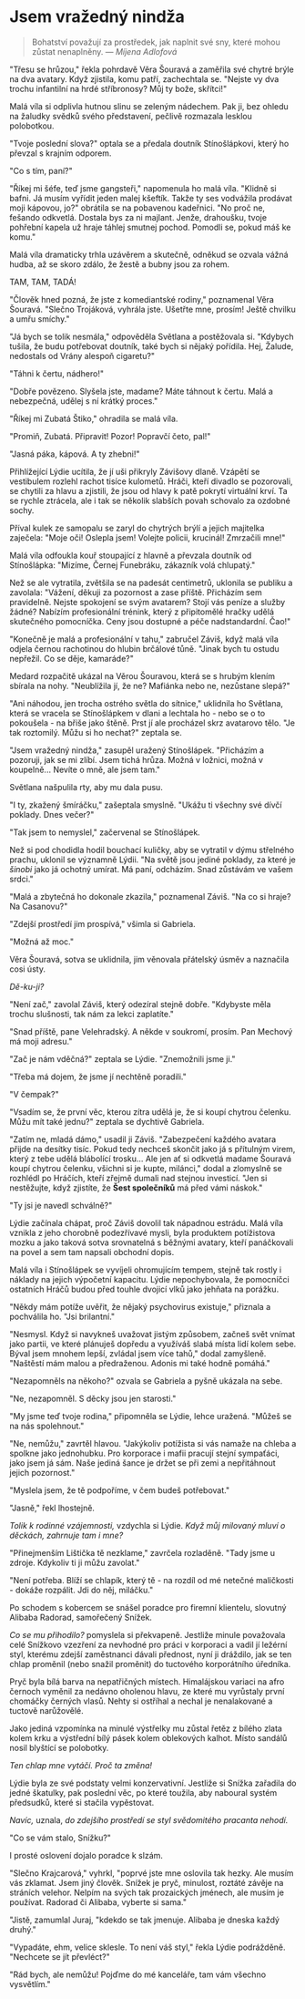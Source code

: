 # Jsem vražedný nindža

> Bohatství považují za prostředek, jak naplnit své sny, které mohou zůstat nenaplněny.
> — *Míjena Adlofová*

"Třesu se hrůzou," řekla pohrdavě Věra Šouravá a zaměřila své chytré brýle na dva avatary. Když zjistila, komu patří, zachechtala se. "Nejste vy dva trochu infantilní na hrdé stříbronosy? Můj ty bože, skřítci!"

Malá víla si odplivla hutnou slinu se zeleným nádechem. Pak ji, bez ohledu na žaludky svědků svého představení, pečlivě rozmazala lesklou polobotkou.

"Tvoje poslední slova?" optala se a předala doutník Stínošlápkovi, který ho převzal s krajním odporem.

"Co s tím, paní?"

"Říkej mi šéfe, teď jsme gangsteři," napomenula ho malá víla. "Klidně si bafni. Já musím vyřídit jeden malej kšeftík. Takže ty ses vodvážila prodávat moji kápovou, jo?" obrátila se na pobavenou kadeřnici. "No proč ne, fešando odkvetlá. Dostala bys za ni majlant. Jenže, drahoušku, tvoje pohřební kapela už hraje táhlej smutnej pochod. Pomodli se, pokud máš ke komu."

Malá víla dramaticky trhla uzávěrem a skutečně, odněkud se ozvala vážná hudba, až se skoro zdálo, že žestě a bubny jsou za rohem.

TAM, TAM, TADÁ!

"Člověk hned pozná, že jste z komediantské rodiny," poznamenal Věra Šouravá. "Slečno Trojáková, vyhrála jste. Ušetřte mne, prosím! Ještě chvilku a umřu smíchy."

"Já bych se tolik nesmála," odpověděla Světlana a postěžovala si. "Kdybych tušila, že budu potřebovat doutník, také bych si nějaký pořídila. Hej, Žalude, nedostals od Vrány alespoň cigaretu?"

"Táhni k čertu, nádhero!"

"Dobře povězeno. Slyšela jste, madame? Máte táhnout k čertu. Malá a nebezpečná, udělej s ní krátký proces."

"Říkej mi Zubatá Štiko," ohradila se malá víla.

"Promiň, Zubatá. Připravit! Pozor! Popravčí četo, pal!"

"Jasná páka, kápová. A ty zhebni!"

Přihlížející Lýdie ucítila, že jí uši přikryly Závišovy dlaně. Vzápětí se vestibulem rozlehl rachot tisíce kulometů. Hráči, kteří divadlo se pozorovali, se chytili za hlavu a zjistili, že jsou od hlavy k patě pokrytí virtuální krví. Ta se rychle ztrácela, ale i tak se několik slabších povah schovalo za ozdobné sochy.

Příval kulek ze samopalu se zaryl do chytrých brýlí a jejich majitelka zaječela: "Moje oči! Oslepla jsem! Volejte policii, krucinál! Zmrzačili mne!"

Malá víla odfoukla kouř stoupající z hlavně a převzala doutník od Stínošlápka: "Mizíme, Černej Funebráku, zákazník volá chlupatý."

Než se ale vytratila, zvětšila se na padesát centimetrů, uklonila se publiku a zavolala: "Vážení, děkuji za pozornost a zase příště. Přicházím sem pravidelně. Nejste spokojení se svým avatarem? Stojí vás peníze a služby žádné? Nabízím profesionální trénink, který z připitomělé hračky udělá skutečného pomocníčka. Ceny jsou dostupné a péče nadstandardní. Čao!"

"Konečně je malá a profesionální v tahu," zabručel Záviš, když malá víla odjela černou rachotinou do hlubin brčálové tůně. "Jinak bych tu ostudu nepřežil. Co se děje, kamaráde?"

Medard rozpačitě ukázal na Věrou Šouravou, která se s hrubým klením sbírala na nohy. "Neublížila jí, že ne? Mafiánka nebo ne, nezůstane slepá?"

"Ani náhodou, jen trocha ostrého světla do sítnice," uklidnila ho Světlana, která se vracela se Stínošlápkem v dlani a lechtala ho - nebo se o to pokoušela - na břiše jako štěně. Prst jí ale procházel skrz avatarovo tělo. "Je tak roztomilý. Můžu si ho nechat?" zeptala se.

"Jsem vražedný nindža," zasupěl uražený Stínošlápek. "Přicházím a pozoruji, jak se mi zlíbí. Jsem tichá hrůza.  Možná v ložnici, možná v koupelně... Nevíte o mně, ale jsem tam."

Světlana našpulila rty, aby mu dala pusu.

"I ty, zkažený šmíráčku," zašeptala smyslně. "Ukážu ti všechny své dívčí poklady. Dnes večer?"

"Tak jsem to nemyslel," začervenal se Stínošlápek. 

Než si pod chodidla hodil bouchací kuličky, aby se vytratil v dýmu střelného prachu, uklonil se významně Lýdii. "Na světě jsou jediné poklady, za které je *šinobi* jako já ochotný umírat. Má paní, odcházím. Snad zůstávám ve vašem srdci."

"Malá a zbytečná ho dokonale zkazila," poznamenal Záviš. "Na co si hraje? Na Casanovu?"

"Zdejší prostředí jim prospívá," všimla si Gabriela.

"Možná až moc."

Věra Šouravá, sotva se uklidnila, jim věnovala přátelský úsměv a naznačila cosi ústy.

*Dě-ku-ji?*

"Není zač," zavolal Záviš, který odezíral stejně dobře. "Kdybyste měla trochu slušnosti, tak nám za lekci zaplatíte."

"Snad příště, pane Velehradský. A někde v soukromí, prosím. Pan Mechový má moji adresu."

"Zač je nám vděčná?" zeptala se Lýdie. "Znemožnili jsme ji."

"Třeba má dojem, že jsme jí nechtěně poradili."

"V čempak?"

"Vsadím se, že první věc, kterou zítra udělá je, že si koupí chytrou čelenku. Můžu mít také jednu?" zeptala se dychtivě Gabriela.

"Zatím ne, mladá dámo," usadil ji Záviš. "Zabezpečení každého avatara přijde na desítky tisíc. Pokud tedy nechceš skončit jako já s přítulným virem, který z tebe udělá blábolící trosku... Ale jen ať si odkvetlá madame Šouravá koupí chytrou čelenku, všichni si je kupte, milánci," dodal a zlomyslně se rozhlédl po Hráčích, kteří zřejmě dumali nad stejnou investicí. "Jen si nestěžujte, když zjistíte, že **Šest společníků** má před vámi náskok."

"Ty jsi je navedl schválně?"

Lýdie začínala chápat, proč Záviš dovolil tak nápadnou estrádu. Malá víla vznikla z jeho chorobně podezřívavé mysli, byla produktem potížistova mozku a jako taková sotva srovnatelná s běžnými avatary, kteří panáčkovali na povel a sem tam napsali obchodní dopis. 

Malá víla i Stínošlápek se vyvíjeli ohromujícím tempem, stejně tak rostly i náklady na jejich výpočetní kapacitu. Lýdie nepochybovala, že pomocníčci ostatních Hráčů budou před touhle dvojicí vlků jako jehňata na porážku.

"Někdy mám potíže uvěřit, že nějaký psychovirus existuje," přiznala a pochválila ho. "Jsi brilantní."

"Nesmysl. Když si navykneš uvažovat jistým způsobem, začneš svět vnímat jako partii, ve které plánuješ dopředu a využíváš slabá místa lidí kolem sebe. Býval jsem mnohem lepší, zvládal jsem více tahů," dodal zamyšleně. "Naštěstí mám malou a předraženou. Adonis mi také hodně pomáhá."

"Nezapomněls na někoho?" ozvala se Gabriela a pyšně ukázala na sebe.

"Ne, nezapomněl. S děcky jsou jen starosti."

"My jsme teď tvoje rodina," připomněla se Lýdie, lehce uražená. "Můžeš se na nás spolehnout."

"Ne, nemůžu," zavrtěl hlavou. "Jakýkoliv potížista si vás namaže na chleba a spolkne jako jednohubku. Pro korporace i mafii pracují stejní sympaťáci, jako jsem já sám. Naše jediná šance je držet se při zemi a nepřitáhnout jejich pozornost."

"Myslela jsem, že tě podpoříme, v čem budeš potřebovat."

"Jasně," řekl lhostejně.

*Tolik k rodinné vzájemnosti,* vzdychla si Lýdie. *Když můj milovaný mluví o děckách, zahrnuje tam i mne?*

"Přinejmenším Lištička tě nezklame," zavrčela rozladěně. "Tady jsme u zdroje. Kdykoliv ti ji můžu zavolat."

"Není potřeba. Blíží se chlapík, který tě - na rozdíl od mé netečné maličkosti - dokáže rozpálit. Jdi do něj, miláčku."

Po schodem s kobercem se snášel poradce pro firemní klientelu, slovutný Alibaba Radorad, samořečený Snížek. 

*Co se mu přihodilo?* pomyslela si překvapeně. Jestliže minule považovala celé Snížkovo vzezření za nevhodné pro práci v korporaci a vadil jí ležérní styl, kterému zdejší zaměstnanci dávali přednost, nyní ji dráždilo, jak se ten chlap proměnil (nebo snažil proměnit) do tuctového korporátního úředníka.

Pryč byla bílá barva na nepatřičných místech.  Himalájskou variaci na afro černoch vyměnil za nedávno oholenou hlavu, ze které mu vyrůstaly první chomáčky černých vlasů. Nehty si ostříhal a nechal je nenalakované a tuctově narůžovělé. 

Jako jediná vzpomínka na minulé výstřelky mu zůstal řetěz z bílého zlata kolem krku a výstřední bílý pásek kolem oblekových kalhot. Místo sandálů nosil blyštící se polobotky.

*Ten chlap mne vytáčí. Proč ta změna!*

Lýdie byla ze své podstaty velmi konzervativní. Jestliže si  Snížka zařadila do jedné škatulky, pak poslední věc, po které toužila, aby naboural systém předsudků, které si stačila vypěstovat.

*Navíc,* uznala, *do zdejšího prostředí se styl svědomitého pracanta nehodí.*

"Co se vám stalo, Snížku?"

I prosté oslovení dojalo poradce k slzám. 

"Slečno Krajcarová," vyhrkl, "poprvé jste mne oslovila tak hezky. Ale musím vás zklamat. Jsem jiný člověk.  Snížek je pryč, minulost, roztáté závěje na stráních velehor. Nelpím na svých tak prozaických jménech, ale musím je používat. Radorad či Alibaba, vyberte si sama."

"Jistě, zamumlal Juraj, "kdekdo se tak jmenuje. Alibaba je dneska každý druhý."

"Vypadáte, ehm, velice sklesle. To není váš styl," řekla Lýdie podrážděně. "Nechcete se jít převléct?"

"Rád bych, ale nemůžu! Pojďme do mé kanceláře, tam vám všechno vysvětlím."